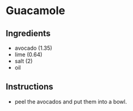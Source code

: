 # Guacamole
## Ingredients
* avocado (1.35)
* lime (0.64)
* salt (2)
* oil
## Instructions
* peel the avocados and put them into a bowl.
